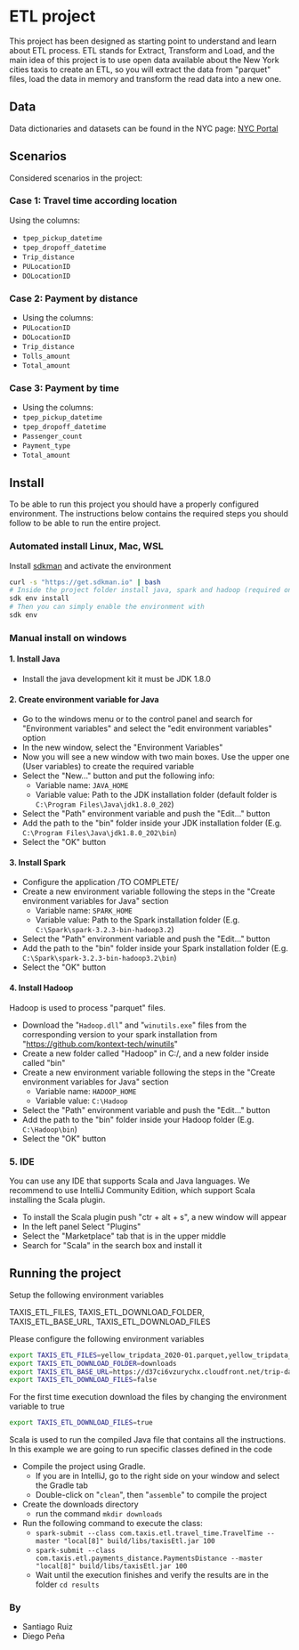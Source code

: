 # ETL project

This project has been designed as starting point to understand and learn  about ETL process.
ETL stands for Extract, Transform and Load, and the main idea of this project is to use open data available about the
New York cities taxis to create an ETL, so you will extract the data from "parquet" files, load the data in memory and
transform the read data into a new one.

## Data

Data dictionaries and datasets can be found in the NYC page: [NYC Portal](https://www.nyc.gov/site/tlc/about/tlc-trip-record-data.page)

## Scenarios

Considered scenarios in the project:

### Case 1: Travel time according location

Using the columns:

* `tpep_pickup_datetime`
* `tpep_dropoff_datetime`
* `Trip_distance`
* `PULocationID`
* `DOLocationID`

### Case 2: Payment by distance

* Using the columns:
* `PULocationID`
* `DOLocationID`
* `Trip_distance`
* `Tolls_amount`
* `Total_amount`

### Case 3: Payment by time

* Using the columns:
* `tpep_pickup_datetime`
* `tpep_dropoff_datetime`
* `Passenger_count`
* `Payment_type`
* `Total_amount`

## Install

To be able to run this project you should have a properly configured environment. The instructions below contains the required
steps you should follow to be able to run the entire project.

### Automated install Linux, Mac, WSL

Install [sdkman](https://sdkman.io/) and activate the environment

```bash
curl -s "https://get.sdkman.io" | bash
# Inside the project folder install java, spark and hadoop (required once)
sdk env install
# Then you can simply enable the environment with
sdk env
```

### Manual install on windows

#### 1. Install Java

* Install the java development kit it must be JDK 1.8.0

#### 2. Create environment variable for Java

* Go to the windows menu or to the control panel and search for "Environment variables" and select the "edit environment variables" option
* In the new window, select the "Environment Variables"
* Now you will see a new window with two main boxes. Use the upper one (User variables) to create the required variable
* Select the "New..." button and put the following info:
  * Variable name: `JAVA_HOME`
  * Variable value: Path to the JDK installation folder (default folder is `C:\Program Files\Java\jdk1.8.0_202`)
* Select the "Path" environment variable and push the "Edit..." button
* Add the path to the "bin" folder inside your JDK installation folder (E.g. `C:\Program Files\Java\jdk1.8.0_202\bin`)
* Select the "OK" button

#### 3. Install Spark

* Configure the application /TO COMPLETE/
* Create a new environment variable following the steps in the "Create environment variables for Java" section
  * Variable name: `SPARK_HOME`
  * Variable value: Path to the Spark installation folder (E.g. `C:\Spark\spark-3.2.3-bin-hadoop3.2`)
* Select the "Path" environment variable and push the "Edit..." button
* Add the path to the "bin" folder inside your Spark installation folder (E.g. `C:\Spark\spark-3.2.3-bin-hadoop3.2\bin`)
* Select the "OK" button

#### 4. Install Hadoop

Hadoop is used to process "parquet" files.

* Download the "`Hadoop.dll`" and "`winutils.exe`" files from the corresponding version to your spark installation from "https://github.com/kontext-tech/winutils"
* Create a new folder called "Hadoop" in C:/, and a new folder inside called "bin"
* Create a new environment variable following the steps in the "Create environment variables for Java" section
  * Variable name: `HADOOP_HOME`
  * Variable value: `C:\Hadoop`
* Select the "Path" environment variable and push the "Edit..." button
* Add the path to the "bin" folder inside your Hadoop folder (E.g. `C:\Hadoop\bin`)
* Select the "OK" button

### 5. IDE

You can use any IDE that supports Scala and Java languages.
We recommend to use IntelliJ Community Edition, which support Scala installing the Scala plugin.

* To install the Scala plugin push "ctr + alt + s", a new window will appear
* In the left panel Select "Plugins"
* Select the "Marketplace" tab that is in the upper middle
* Search for "Scala" in the search box and install it

## Running the project

Setup the following environment variables

TAXIS_ETL_FILES, TAXIS_ETL_DOWNLOAD_FOLDER, TAXIS_ETL_BASE_URL, TAXIS_ETL_DOWNLOAD_FILES

Please configure the following environment variables

```bash
export TAXIS_ETL_FILES=yellow_tripdata_2020-01.parquet,yellow_tripdata_2021-01.parquet,yellow_tripdata_2022-01.parquet
export TAXIS_ETL_DOWNLOAD_FOLDER=downloads
export TAXIS_ETL_BASE_URL=https://d37ci6vzurychx.cloudfront.net/trip-data
export TAXIS_ETL_DOWNLOAD_FILES=false
```

For the first time execution download the files by changing the environment variable to true
```bash
export TAXIS_ETL_DOWNLOAD_FILES=true
```

Scala is used to run the compiled Java file that contains all the instructions. In this example we are going to run specific classes defined in the code

* Compile the project using Gradle.
  * If you are in IntelliJ, go to the right side on your window and select the Gradle tab
  * Double-click on "`clean`", then "`assemble`" to compile the project
* Create the downloads directory
  * run the command `mkdir downloads`
* Run the following command to execute the class:
  * `spark-submit --class com.taxis.etl.travel_time.TravelTime --master "local[8]" build/libs/taxisEtl.jar 100`
  * `spark-submit --class com.taxis.etl.payments_distance.PaymentsDistance --master "local[8]" build/libs/taxisEtl.jar 100`
  * Wait until the execution finishes and verify the results are in the folder `cd results`

### By

* Santiago Ruiz
* Diego Peña
